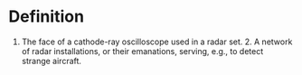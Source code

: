 # Definition

1.  The face of a cathode-ray oscilloscope used in a radar set. 2. A
    network of radar installations, or their emanations, serving, e.g.,
    to detect strange aircraft.
